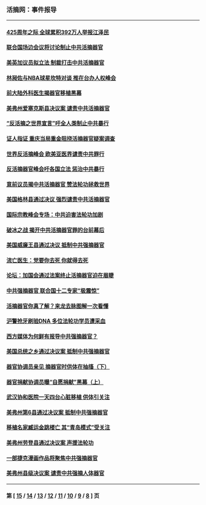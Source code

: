 ### 活摘网：事件报导
---
#### [425周年之际 全球累积392万人举报江泽民](../../pages/nf5877/n13719232.md?05030430) 
#### [联合国场边会议将讨论制止中共活摘器官](../../pages/nf5877/n13656361.md?05030430) 
#### [美英加议员拟立法 制裁打击中共活摘器官](../../pages/nf5877/n13430251.md?05030430) 
#### [林昶佐与NBA球星坎特对谈 推在台办人权峰会](../../pages/nf5877/n13414467.md?05030430) 
#### [前大陆外科医生揭器官移植黑幕](../../pages/nf5877/n13401416.md?05030430) 
#### [美弗州爱塞克斯县决议案 谴责中共活摘器官](../../pages/nf5877/n13320919.md?05030430) 
#### [“反活摘之世界宣言”吁全人类制止中共暴行](../../pages/nf5877/n13259730.md?05030430) 
#### [证人指证 重庆当局重金阻挠活摘器官疑案调查](../../pages/nf5877/n13259127.md?05030430) 
#### [世界反活摘峰会 欧美亚医界谴责中共罪行](../../pages/nf5877/n13253550.md?05030430) 
#### [反活摘器官峰会吁各国立法 惩治中共暴行](../../pages/nf5877/n13245052.md?05030430) 
#### [意前议员揭中共活摘器官 赞法轮功拯救世界](../../pages/nf5877/n13203445.md?05030430) 
#### [美国格林县通过决议 强烈谴责中共活摘器官](../../pages/nf5877/n13119367.md?05030430) 
#### [国际宗教峰会专场：中共迫害法轮功加剧](../../pages/nf5877/n13088279.md?05030430) 
#### [破冰之战 揭开中共活摘器官罪的台前幕后](../../pages/nf5877/n13082457.md?05030430) 
#### [美国威廉王县通过决议 抵制中共强摘器官](../../pages/nf5877/n13056521.md?05030430) 
#### [流亡医生：党要你去死 你就得去死](../../pages/nf5877/n13052835.md?05030430) 
#### [论坛：加国会通过法案终止活摘器官迫在眉睫](../../pages/nf5877/n13029839.md?05030430) 
#### [中共强摘器官 联合国十二专家“极震惊”](../../pages/nf5877/n13024313.md?05030430) 
#### [活摘器官你真了解？来龙去脉图解一次看懂](../../pages/nf5877/n13013820.md?05030430) 
#### [沪警抢牙刷验DNA 多位法轮功学员遭采血](../../pages/nf5877/n12969218.md?05030430) 
#### [西方媒体为何鲜有报导中共强摘器官？](../../pages/nf5877/n12932034.md?05030430) 
#### [美国总统之乡通过决议案 抵制中共强摘器官](../../pages/nf5877/n12908242.md?05030430) 
#### [器官协调员亲见 摘器官时供体在抽搐（下）](../../pages/nf5877/n12898622.md?05030430) 
#### [器官捐献协调员曝“自愿捐献”黑幕（上）](../../pages/nf5877/n12878830.md?05030430) 
#### [武汉协和医院一天四台心脏移植 供体引关注](../../pages/nf5877/n12863175.md?05030430) 
#### [美弗州第6县通过决议案 抵制中共强摘器官](../../pages/nf5877/n12805218.md?05030430) 
#### [移植名家臧运金跳楼亡 其“青岛模式”受关注](../../pages/nf5877/n12803746.md?05030430) 
#### [美弗州劳登县通过决议案 声援法轮功](../../pages/nf5877/n12785715.md?05030430) 
#### [一部捷克漫画作品将聚焦中共强摘器官](../../pages/nf5877/n12785954.md?05030430) 
#### [美弗州县级决议案 谴责中共强摘人体器官](../../pages/nf5877/n12721290.md?05030430) 

---
#### 第 [ [15](./15.md?05030430) / [14](./14.md?05030430) / [13](./13.md?05030430) / [12](./12.md?05030430) / [11](./11.md?05030430) / [10](./10.md?05030430) / [9](./9.md?05030430) / [8](./8.md?05030430) ] 页
